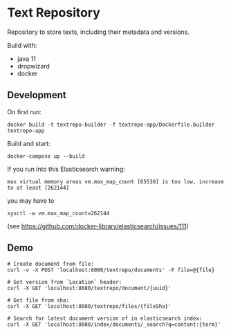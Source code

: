 # Text Repository

Repository to store texts, including their metadata and versions.

Build with:
- java 11
- dropwizard
- docker

## Development

On first run:
```
docker build -t textrepo-builder -f textrepo-app/Dockerfile.builder textrepo-app
```

Build and start:
```
docker-compose up --build
```

If you run into this Elasticsearch warning:
```
max virtual memory areas vm.max_map_count [65530] is too low, increase to at least [262144]
```

you may have to
```
sysctl -w vm.max_map_count=262144
```

(see https://github.com/docker-library/elasticsearch/issues/111)

## Demo
```
# Create document from file:
curl -v -X POST 'localhost:8080/textrepo/documents' -F file=@{file}

# Get version from `Location` header:
curl -X GET 'localhost:8080/textrepo/document/{uuid}'

# Get file from sha:
curl -X GET 'localhost:8080/textrepo/files/{fileSha}'

# Search for latest document version of in elasticsearch index:
curl -X GET 'localhost:8080/index/documents/_search?q=content:{term}'
```
